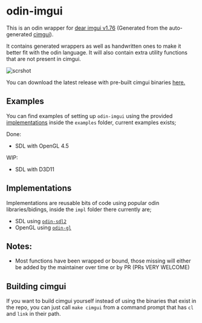 # odin-imgui

This is an odin wrapper for [dear imgui v1.76](https://github.com/ocornut/imgui) (Generated from the auto-generated [cimgui](https://github.com/cimgui/cimgui.git)).

It contains generated wrappers as well as handwritten ones to make it better fit with the odin language.
It will also contain extra utility functions that are not present in cimgui.

![scrshot](https://i.imgur.com/nOA6iSl.png)

You can download the latest release with pre-built cimgui binaries [here.](https://github.com/ThisDrunkDane/odin-dear_imgui/releases/latest)

## Examples

You can find examples of setting up `odin-imgui` using the provided [implementations](#implementations) inside the `examples` folder, current examples exists;

Done:
 - SDL with OpenGL 4.5

WIP:
 - SDL with D3D11

## Implementations

Implementations are reusable bits of code using popular odin libraries/bidings, inside the `impl` folder there currently are;

 - SDL using [`odin-sdl2`](https://github.com/JoshuaManton/odin-sdl2)
 - OpenGL using [`odin-gl`](https://github.com/vassvik/odin-gl)

## Notes:
* Most functions have been wrapped or bound, those missing will either be added by the maintainer over time or by PR (PRs VERY WELCOME)

## Building cimgui
If you want to build cimgui yourself instead of using the binaries that exist in the repo, you can just call `make cimgui` from a command prompt that has `cl` and `link` in their path.
